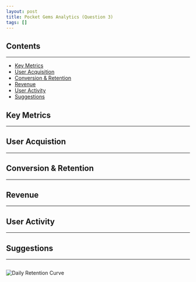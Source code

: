 ```yaml
---
layout: post
title: Pocket Gems Analytics (Question 3)
tags: []
---
```


## Contents
---

* [Key Metrics](#key-metrics)
* [User Acquisition](#user-acquisition)
* [Conversion & Retention](#conversion-retention)
* [Revenue](#revenue)
* [User Activity](#user-activity)
* [Suggestions](#suggestions)


## Key Metrics
---

## User Acquistion
---

## Conversion & Retention
---

## Revenue
---

## User Activity
---

## Suggestions
---

~~~ r
~~~


![Daily Retention Curve](/data-analysis/assets/grly-retention-curve.png)

